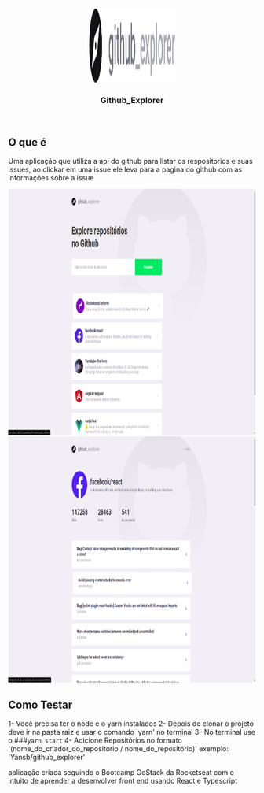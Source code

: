 <p align="center">
  <img src="./src/assets/logo.svg" height="150" width="175" alt="Github Explorer"/>
</p>

<h3 align="center">Github_Explorer</h3>

<br>

## O que é
  Uma aplicação que utiliza a api do github para listar os respositorios e suas issues,
  ao clickar em uma issue ele leva para a pagina do github com as informações sobre a issue

  <img src="./Images/Github_explorer.png" alt="Print Github Explorer" height="500" width="800"/>
  <img src="./Images/Github_explorer_repository.png" alt="Print Github Explorer repository" height="500" width="800"/>



## Como Testar
  1- Você precisa ter o node e o yarn instalados
  2- Depois de clonar o projeto deve ir na pasta raiz e usar o comando 'yarn' no terminal
  3- No terminal use o ###`yarn start`
  4- Adicione Repositórios no formato '(nome_do_criador_do_repositorio / nome_do_repositório)'
  exemplo: 'Yansb/github_explorer'


aplicação criada seguindo o Bootcamp GoStack da Rocketseat com o intuito de aprender a desenvolver front end usando React e Typescript
